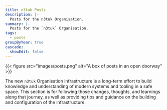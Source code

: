 ```yaml
---
title: n3tuk Posts
description: |-
  Posts for the n3tuk Organisation.
summary: |-
  Posts for the `n3tuk` Organisation.
tags:
  - posts
groupByYear: true
cascade:
  showEdit: false
---
```


{{< figure
    src="images/posts.png"
    alt="A box of posts in an open doorway"
    >}}

The new `n3tuk` Organisation infrastructure is a long-term effort to build
knowledge and understanding of modern systems and tooling in a safe space. This
section is for following those changes, thoughts, and learnings along that
journey, as well as providing tips and guidance on the building and
configuration of the infrastructure.
